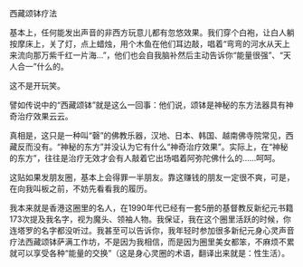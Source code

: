 西藏颂钵疗法

基本上，任何能发出声音的非西方玩意儿都有忽悠效果。我们穿个白袍，让白人躺按摩床上，关了灯，点上蜡烛，用个木鱼在他们耳边敲，唱着“弯弯的河水从天上来流向那万紫千红一片海...”，他们也会自我脑补然后主动告诉你“能量很强”、“天人合一”什么的。

这不是开玩笑。

譬如传说中的“西藏颂钵”就是这么一回事：他们说，颂钵是神秘的东方法器具有神奇治疗效果云云。

真相是，这只是一种叫“磬”的佛教乐器，汉地、日本、韩国、越南佛寺院常见，西藏反而没有。“神秘的东方”并没认为它有什么“神奇治疗效果”。实际上，在“神秘的东方”，往往是治疗无效才会有人敲着它出场唱着阿弥陀佛什么的……呵呵。

这贴如果发朋友圈，基本上会得罪一半朋友。靠这赚钱的朋友一定很不爽，可是，在向我叫板之前，不妨先看看我的履历。

我本来就是香港这圈里的名人，在1990年代已经有一套5册的基督教反新纪元书籍173次提及我名字，视为魔头、领袖人物。我保证，我在这个圈里活跃的时候，你连塔罗的名字都没听过。我甚至可以告诉你，我年轻时参加很多新纪元身心灵声音疗法西藏颂钵萨满工作坊，不是因为我相信，而是因为圈里美女都笨，不麻烦不累就可以享受各种“能量的交换”（这是身心灵圈的术语，翻译出来就是：性生活）。
